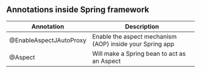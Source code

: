 ## Annotations inside Spring framework

|     **Annotation**       |     **Description**          |
| ------------------------ | ---------------------------- |
| @EnableAspectJAutoProxy  | Enable the aspect mechanism (AOP) inside your Spring app |
| @Aspect                  | Will make a Spring bean to act as an Aspect |
